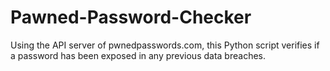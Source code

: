 # Pawned-Password-Checker

Using the API server of pwnedpasswords.com, this Python script verifies if a password has been exposed in any previous data breaches. 
